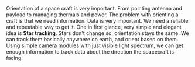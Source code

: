 Orientation of a space craft is very important. From pointing antenna and payload to managing thermals and power. The problem with orienting a craft is that we need information. Data is very important. We need a reliable and repeatable way to get it. One in first glance, very simple and elegant idea is **Star tracking**. Stars don't change so, orientation stays the same. We can track them basically anywhere on earth, and orient based on them. Using simple camera modules with just visible light spectrum, we can get enough information to track data about the direction the spacecraft is facing. 